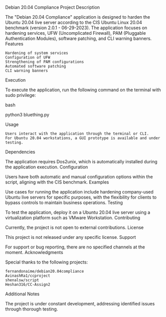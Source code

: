 Debian 20.04 Compliance
Project Description

The "Debian 20.04 Compliance" application is designed to harden the Ubuntu 20.04 live server according to the CIS Ubuntu Linux 20.04 benchmark (version 2.0.1 - 06-29-2023). The application focuses on hardening services, UFW (Uncomplicated Firewall), PAM (Pluggable Authentication Modules), software patching, and CLI warning banners.
Features

    Hardening of system services
    Configuration of UFW
    Strengthening of PAM configurations
    Automated software patching
    CLI warning banners

Execution

To execute the application, run the following command on the terminal with sudo privilege:

bash

python3 bluething.py

Usage

    Users interact with the application through the terminal or CLI.
    For Ubuntu 20.04 workstations, a GUI prototype is available and under testing.

Dependencies

The application requires Dos2unix, which is automatically installed during the application execution.
Configuration

Users have both automatic and manual configuration options within the script, aligning with the CIS benchmark.
Examples

Use cases for running the application include hardening company-used Ubuntu live servers for specific purposes, with the flexibility for clients to bypass controls to maintain business operations.
Testing

To test the application, deploy it on a Ubuntu 20.04 live server using a virtualization platform such as VMware Workstation.
Contributing

Currently, the project is not open to external contributions.
License

This project is not released under any specific license.
Support

For support or bug reporting, there are no specified channels at the moment.
Acknowledgments

Special thanks to the following projects:

    fernandonaime/debian20.04compliance
    AvinashRa1/ccproject
    shenalsw/script
    Heshan316/CC-Assign2

Additional Notes

The project is under constant development, addressing identified issues through thorough testing.
